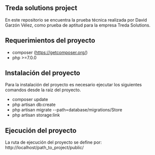 ## Treda solutions project

En este repositorio se encuentra la prueba técnica realizada por David Garzón Vélez, como prueba de aptitud para la empresa Treda Solutions.

## Requerimientos del proyecto

- composer (https://getcomposer.org/)
- php >=7.0.0

## Instalación del proyecto

Para la instalación del proyecto es necesario ejecutar los siguientes comandos desde la raiz del proyecto.

- composer update
- php artisan db:create
- php artisan migrate --path=database/migrations/Store
- php artisan storage:link

## Ejecución del proyecto

La ruta de ejecución del proyecto se define por:
http://localhost/path_to_project/public/